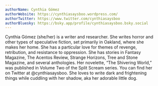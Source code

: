 ```yaml
---
authorName: Cynthia Gómez
authorWebsite: https://cynthiasaysboo.wordpress.com/
authorTwitter: https://www.twitter.com/cynthiasaysboo
authorBluesky: https://bsky.app/profile/cynthiasaysboo.bsky.social
---
```

Cynthia Gómez (she/her) is a writer and researcher. She writes horror and other types of speculative fiction, set primarily in Oakland, where she makes her home. She has a particular love for themes of revenge, retribution, and resistance to oppression. She has stories in Fantasy Magazine, The Acentos Review, Strange Horizons, Tree and Stone Magazine, and several anthologies. Her novelette, “The Shivering World,” was published in Volume Two of the Split Scream series. You can find her on Twitter at @cynthiasaysboo. She loves to write dark and frightening things while cuddling with her shadow, aka her adorable little dog.